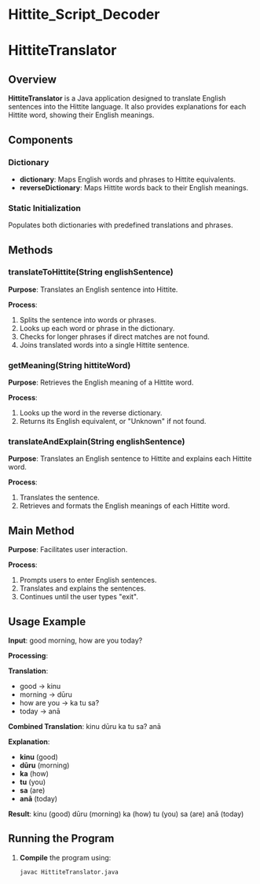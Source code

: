 # Hittite_Script_Decoder

# HittiteTranslator

## Overview

**HittiteTranslator** is a Java application designed to translate English sentences into the Hittite language. It also provides explanations for each Hittite word, showing their English meanings.

## Components

### Dictionary

- **dictionary**: Maps English words and phrases to Hittite equivalents.
- **reverseDictionary**: Maps Hittite words back to their English meanings.

### Static Initialization

Populates both dictionaries with predefined translations and phrases.

## Methods

### translateToHittite(String englishSentence)

**Purpose**: Translates an English sentence into Hittite.

**Process**:
1. Splits the sentence into words or phrases.
2. Looks up each word or phrase in the dictionary.
3. Checks for longer phrases if direct matches are not found.
4. Joins translated words into a single Hittite sentence.

### getMeaning(String hittiteWord)

**Purpose**: Retrieves the English meaning of a Hittite word.

**Process**:
1. Looks up the word in the reverse dictionary.
2. Returns its English equivalent, or "Unknown" if not found.

### translateAndExplain(String englishSentence)

**Purpose**: Translates an English sentence to Hittite and explains each Hittite word.

**Process**:
1. Translates the sentence.
2. Retrieves and formats the English meanings of each Hittite word.

## Main Method

**Purpose**: Facilitates user interaction.

**Process**:
1. Prompts users to enter English sentences.
2. Translates and explains the sentences.
3. Continues until the user types "exit".

## Usage Example

**Input**:
good morning, how are you today?

**Processing**:

**Translation**:
- good → kinu
- morning → dūru
- how are you → ka tu sa?
- today → anā

**Combined Translation**: kinu dūru ka tu sa? anā

**Explanation**:
- **kinu** (good)
- **dūru** (morning)
- **ka** (how)
- **tu** (you)
- **sa** (are)
- **anā** (today)

**Result**: kinu (good) dūru (morning) ka (how) tu (you) sa (are) anā (today)

## Running the Program

1. **Compile** the program using:
   ```bash
   javac HittiteTranslator.java




